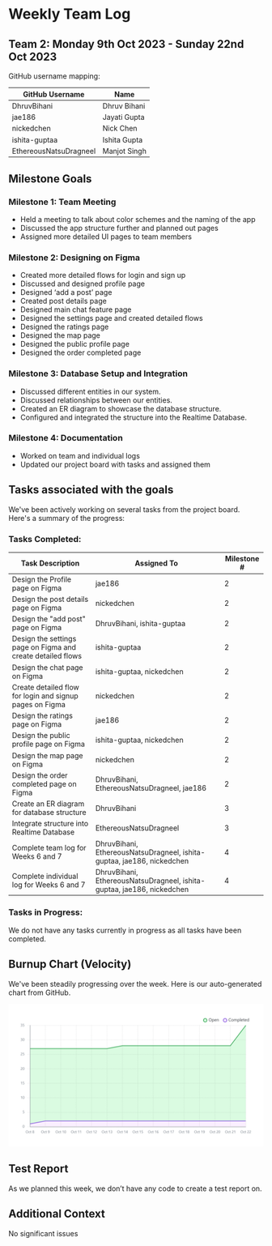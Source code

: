 # Weekly Team Log

## Team 2: Monday 9th Oct 2023 - Sunday 22nd Oct 2023

GitHub username mapping:

| GitHub Username | Name |
| --- | --- |
| DhruvBihani | Dhruv Bihani |
| jae186 | Jayati Gupta |
| nickedchen | Nick Chen |
| ishita-guptaa | Ishita Gupta |
| EthereousNatsuDragneel | Manjot Singh |

## Milestone Goals

### Milestone 1: Team Meeting

- Held a meeting to talk about color schemes and the naming of the app
- Discussed the app structure further and planned out pages
- Assigned more detailed UI pages to team members

### Milestone 2: Designing on Figma

- Created more detailed flows for login and sign up
- Discussed and designed profile page
- Designed ‘add a post’ page
- Created post details page
- Designed main chat feature page
- Designed the settings page and created detailed flows
- Designed the ratings page
- Designed the map page
- Designed the public profile page
- Designed the order completed page

### Milestone 3: Database Setup and Integration

- Discussed different entities in our system.
- Discussed relationships between our entities.
- Created an ER diagram to showcase the database structure.
- Configured and integrated the structure into the Realtime Database.

### Milestone 4: Documentation

- Worked on team and individual logs
- Updated our project board with tasks and assigned them

## Tasks associated with the goals

We've been actively working on several tasks from the project board. Here's a summary of the progress:

### Tasks Completed:

| Task Description | Assigned To | Milestone # |
| --- | --- | --- |
| Design the Profile page on Figma | jae186 | 2 |
| Design the post details page on Figma | nickedchen | 2 |
| Design the "add post" page on Figma | DhruvBihani, ishita-guptaa | 2 |
| Design the settings page on Figma and create detailed flows | ishita-guptaa | 2 |
| Design the chat page on Figma | ishita-guptaa, nickedchen | 2 |
| Create detailed flow for login and signup pages on Figma | nickedchen | 2 |
| Design the ratings page on Figma | jae186 | 2 |
| Design the public profile page on Figma | ishita-guptaa, nickedchen | 2 |
| Design the map page on Figma | nickedchen | 2 |
| Design the order completed page on Figma | DhruvBihani, EthereousNatsuDragneel, jae186 | 2 |
| Create an ER diagram for database structure | DhruvBihani | 3 |
| Integrate structure into Realtime Database | EthereousNatsuDragneel | 3 |
| Complete team log for Weeks 6 and 7 | DhruvBihani, EthereousNatsuDragneel, ishita-guptaa, jae186, nickedchen | 4 |
| Complete individual log for Weeks 6 and 7 | DhruvBihani, EthereousNatsuDragneel, ishita-guptaa, jae186, nickedchen | 4 |

### Tasks in Progress:

We do not have any tasks currently in progress as all tasks have been completed.

## Burnup Chart (Velocity)

We've been steadily progressing over the week. Here is our auto-generated chart from GitHub.

![Burnup Chart](./Burnup%20Charts/burnupWeek6and7.png)

## Test Report

As we planned this week, we don’t have any code to create a test report on.

## Additional Context

No significant issues
